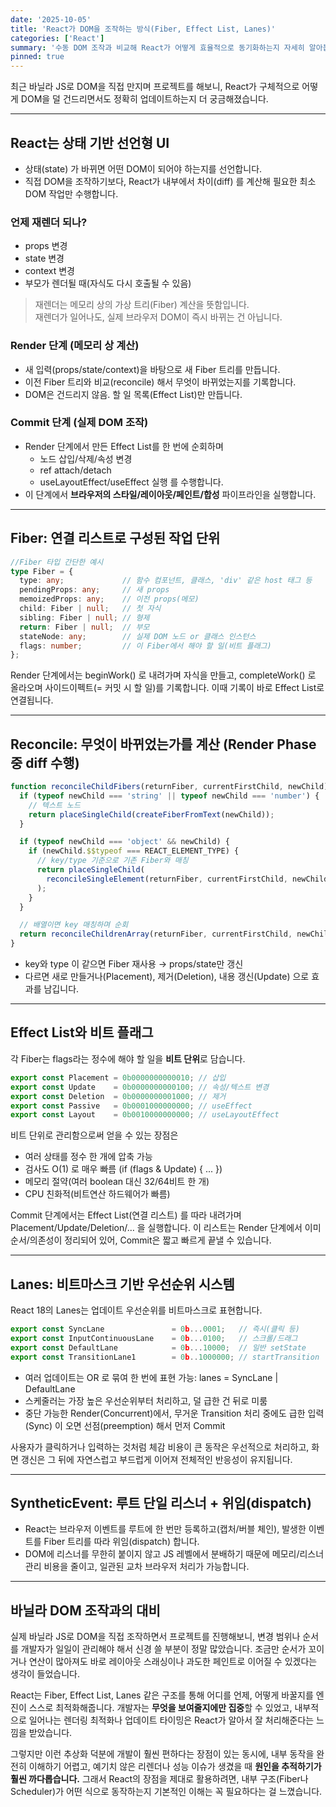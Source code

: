 ```yaml
---
date: '2025-10-05'
title: 'React가 DOM을 조작하는 방식(Fiber, Effect List, Lanes)'
categories: ['React']
summary: '수동 DOM 조작과 비교해 React가 어떻게 효율적으로 동기화하는지 자세히 알아봅니다.'
pinned: true
---
```


최근 바닐라 JS로 DOM을 직접 만지며 프로젝트를 해보니, React가 구체적으로 어떻게 DOM을 덜 건드리면서도 정확히 업데이트하는지 더 궁금해졌습니다. 

---

## React는 상태 기반 선언형 UI

- 상태(state) 가 바뀌면 어떤 DOM이 되어야 하는지를 선언합니다.  
- 직접 DOM을 조작하기보다, React가 내부에서 차이(diff) 를 계산해 필요한 최소 DOM 작업만 수행합니다.

### 언제 재렌더 되나?
- props 변경
- state 변경
- context 변경
- 부모가 렌더될 때(자식도 다시 호출될 수 있음)

> 재렌더는 메모리 상의 가상 트리(Fiber) 계산을 뜻함입니다.  
> 재렌더가 일어나도, 실제 브라우저 DOM이 즉시 바뀌는 건 아닙니다.


### Render 단계 (메모리 상 계산)
- 새 입력(props/state/context)을 바탕으로 새 Fiber 트리를 만듭니다.
- 이전 Fiber 트리와 비교(reconcile) 해서 무엇이 바뀌었는지를 기록합니다.
- DOM은 건드리지 않음. 할 일 목록(Effect List)만 만듭니다.

### Commit 단계 (실제 DOM 조작)
- Render 단계에서 만든 Effect List를 한 번에 순회하며
  - 노드 삽입/삭제/속성 변경
  - ref attach/detach
  - useLayoutEffect/useEffect 실행
  를 수행합니다.
- 이 단계에서 **브라우저의 스타일/레이아웃/페인트/합성** 파이프라인을 실행합니다.

---

## Fiber: 연결 리스트로 구성된 작업 단위

```ts
//Fiber 타입 간단한 예시 
type Fiber = {
  type: any;             // 함수 컴포넌트, 클래스, 'div' 같은 host 태그 등
  pendingProps: any;     // 새 props
  memoizedProps: any;    // 이전 props(메모)
  child: Fiber | null;   // 첫 자식
  sibling: Fiber | null; // 형제
  return: Fiber | null;  // 부모
  stateNode: any;        // 실제 DOM 노드 or 클래스 인스턴스
  flags: number;         // 이 Fiber에서 해야 할 일(비트 플래그)
};
````

Render 단계에서는 beginWork() 로 내려가며 자식을 만들고, completeWork() 로 올라오며 사이드이펙트(= 커밋 시 할 일)를 기록합니다. 이때 기록이 바로 Effect List로 연결됩니다.

---

## Reconcile: 무엇이 바뀌었는가를 계산 (Render Phase 중 diff 수행)

```ts
function reconcileChildFibers(returnFiber, currentFirstChild, newChild) {
  if (typeof newChild === 'string' || typeof newChild === 'number') {
    // 텍스트 노드
    return placeSingleChild(createFiberFromText(newChild));
  }

  if (typeof newChild === 'object' && newChild) {
    if (newChild.$$typeof === REACT_ELEMENT_TYPE) {
      // key/type 기준으로 기존 Fiber와 매칭
      return placeSingleChild(
        reconcileSingleElement(returnFiber, currentFirstChild, newChild)
      );
    }
  }

  // 배열이면 key 매칭하며 순회
  return reconcileChildrenArray(returnFiber, currentFirstChild, newChild);
}
```

* key와 type 이 같으면 Fiber 재사용 → props/state만 갱신
* 다르면 새로 만들거나(Placement), 제거(Deletion), 내용 갱신(Update) 으로 효과를 남깁니다.

---

## Effect List와 비트 플래그

각 Fiber는 flags라는 정수에 해야 할 일을 **비트 단위**로 담습니다.

```ts
export const Placement = 0b0000000000010; // 삽입
export const Update    = 0b0000000000100; // 속성/텍스트 변경
export const Deletion  = 0b0000000001000; // 제거
export const Passive   = 0b0001000000000; // useEffect
export const Layout    = 0b0010000000000; // useLayoutEffect
```
비트 단위로 관리함으로써 얻을 수 있는 장점은 

* 여러 상태를 정수 한 개에 압축 가능
* 검사도 O(1) 로 매우 빠름 (if (flags & Update) { ... })
* 메모리 절약(여러 boolean 대신 32/64비트 한 개)
* CPU 친화적(비트연산 하드웨어가 빠름)

Commit 단계에서는 Effect List(연결 리스트) 를 따라 내려가며 Placement/Update/Deletion/… 을 실행합니다. 이 리스트는 Render 단계에서 이미 순서/의존성이 정리되어 있어, Commit은 짧고 빠르게 끝낼 수 있습니다.

---

## Lanes: 비트마스크 기반 우선순위 시스템

React 18의 Lanes는 업데이트 우선순위를 비트마스크로 표현합니다.

```ts
export const SyncLane               = 0b...0001;   // 즉시(클릭 등)
export const InputContinuousLane    = 0b...0100;   // 스크롤/드래그
export const DefaultLane            = 0b...10000;  // 일반 setState
export const TransitionLane1        = 0b..1000000; // startTransition
```

* 여러 업데이트는 OR 로 묶여 한 번에 표현 가능: lanes = SyncLane | DefaultLane
* 스케줄러는 가장 높은 우선순위부터 처리하고, 덜 급한 건 뒤로 미룸
* 중단 가능한 Render(Concurrent)에서, 무거운 Transition 처리 중에도 급한 입력(Sync) 이 오면 선점(preemption) 해서 먼저 Commit

사용자가 클릭하거나 입력하는 것처럼 체감 비용이 큰 동작은 우선적으로 처리하고, 화면 갱신은 그 뒤에 자연스럽고 부드럽게 이어져 전체적인 반응성이 유지됩니다.

---

## SyntheticEvent: 루트 단일 리스너 + 위임(dispatch)

* React는 브라우저 이벤트를 루트에 한 번만 등록하고(캡처/버블 체인),
  발생한 이벤트를 Fiber 트리를 따라 위임(dispatch) 합니다.
* DOM에 리스너를 무한히 붙이지 않고 JS 레벨에서 분배하기 때문에
  메모리/리스너 관리 비용을 줄이고, 일관된 교차 브라우저 처리가 가능합니다.

---


## 바닐라 DOM 조작과의 대비
실제 바닐라 JS로 DOM을 직접 조작하면서 프로젝트를 진행해보니, 변경 범위나 순서를 개발자가 일일이 관리해야 해서 신경 쓸 부분이 정말 많았습니다. 조금만 순서가 꼬이거나 연산이 많아져도 바로 레이아웃 스래싱이나 과도한 페인트로 이어질 수 있겠다는 생각이 들었습니다.

React는 Fiber, Effect List, Lanes 같은 구조를 통해 어디를 언제, 어떻게 바꿀지를 엔진이 스스로 최적화해줍니다. 개발자는 **무엇을 보여줄지에만 집중**할 수 있었고, 내부적으로 일어나는 렌더링 최적화나 업데이트 타이밍은 React가 알아서 잘 처리해준다는 느낌을 받았습니다.

그렇지만 이런 추상화 덕분에 개발이 훨씬 편하다는 장점이 있는 동시에, 내부 동작을 완전히 이해하기 어렵고, 예기치 않은 리렌더나 성능 이슈가 생겼을 때 **원인을 추적하기가 훨씬 까다롭습니다.** 그래서 React의 장점을 제대로 활용하려면, 내부 구조(Fiber나 Scheduler)가 어떤 식으로 동작하는지 기본적인 이해는 꼭 필요하다는 걸 느꼈습니다.
